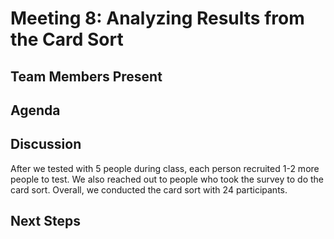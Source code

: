 # Meeting 8: Analyzing Results from the Card Sort

## Team Members Present

## Agenda

## Discussion

After we tested with 5 people during class, each person recruited 1-2 more people to test. We also reached out to people who took the survey to do the card sort. Overall, we conducted the card sort with 24 participants.




## Next Steps
